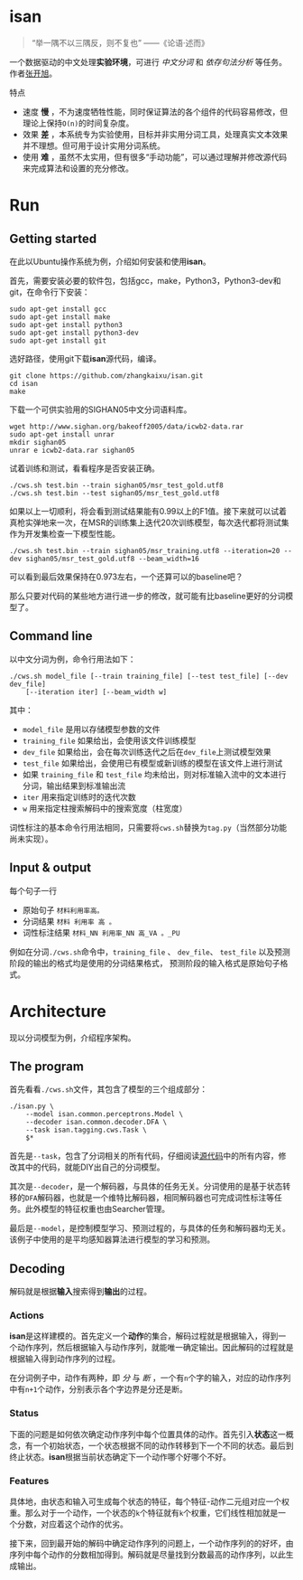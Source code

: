 isan
====

> “举一隅不以三隅反，则不复也” ——《论语·述而》

一个数据驱动的中文处理**实验环境**，可进行 *中文分词* 和 *依存句法分析* 等任务。作者[张开旭](http://weibo.com/zhangkaixu)。

特点

* 速度 **慢** ，不为速度牺牲性能，同时保证算法的各个组件的代码容易修改，但理论上保持`O(n)`的时间复杂度。
* 效果 **差** ，本系统专为实验使用，目标并非实用分词工具，处理真实文本效果并不理想。但可用于设计实用分词系统。
* 使用 **难** ，虽然不太实用，但有很多“手动功能”，可以通过理解并修改源代码来完成算法和设置的充分修改。

# Run

## Getting started

在此以Ubuntu操作系统为例，介绍如何安装和使用**isan**。

首先，需要安装必要的软件包，包括gcc，make，Python3，Python3-dev和git，在命令行下安装：

    sudo apt-get install gcc
    sudo apt-get install make
    sudo apt-get install python3
    sudo apt-get install python3-dev
    sudo apt-get install git

选好路径，使用git下载**isan**源代码，编译。

    git clone https://github.com/zhangkaixu/isan.git
    cd isan
    make

下载一个可供实验用的SIGHAN05中文分词语料库。

    wget http://www.sighan.org/bakeoff2005/data/icwb2-data.rar
    sudo apt-get install unrar
    mkdir sighan05
    unrar e icwb2-data.rar sighan05
    
试着训练和测试，看看程序是否安装正确。
    
    ./cws.sh test.bin --train sighan05/msr_test_gold.utf8
    ./cws.sh test.bin --test sighan05/msr_test_gold.utf8
    
如果以上一切顺利，将会看到测试结果能有0.99以上的F1值。接下来就可以试着真枪实弹地来一次，在MSR的训练集上迭代20次训练模型，每次迭代都将测试集作为开发集检查一下模型性能。
    
    ./cws.sh test.bin --train sighan05/msr_training.utf8 --iteration=20 --dev sighan05/msr_test_gold.utf8 --beam_width=16
    
可以看到最后效果保持在0.973左右，一个还算可以的baseline吧？

那么只要对代码的某些地方进行进一步的修改，就可能有比baseline更好的分词模型了。

## Command line

以中文分词为例，命令行用法如下：

    ./cws.sh model_file [--train training_file] [--test test_file] [--dev dev_file]
        [--iteration iter] [--beam_width w]

其中：

* `model_file` 是用以存储模型参数的文件
* `training_file` 如果给出，会使用该文件训练模型
* `dev_file` 如果给出，会在每次训练迭代之后在`dev_file`上测试模型效果
* `test_file` 如果给出，会使用已有模型或新训练的模型在该文件上进行测试
* 如果 `training_file` 和 `test_file` 均未给出，则对标准输入流中的文本进行分词，输出结果到标准输出流
* `iter` 用来指定训练时的迭代次数
* `w` 用来指定柱搜索解码中的搜索宽度（柱宽度）

词性标注的基本命令行用法相同，只需要将`cws.sh`替换为`tag.py`（当然部分功能尚未实现）。

## Input & output

每个句子一行

* 原始句子 `材料利用率高。`
* 分词结果 `材料 利用率 高 。`
* 词性标注结果 `材料_NN 利用率_NN 高_VA 。_PU`

例如在分词`./cws.sh`命令中，`training_file` 、 `dev_file`、 `test_file` 以及预测阶段的输出的格式均是使用的分词结果格式， 预测阶段的输入格式是原始句子格式。


# Architecture

现以分词模型为例，介绍程序架构。

## The program

首先看看`./cws.sh`文件，其包含了模型的三个组成部分：

    ./isan.py \
        --model isan.common.perceptrons.Model \
        --decoder isan.common.decoder.DFA \
        --task isan.tagging.cws.Task \
        $*
    
首先是`--task`，包含了分词相关的所有代码，仔细阅读[源代码](https://github.com/zhangkaixu/isan/blob/master/isan/tagging/default_segger_c.py)中的所有内容，修改其中的代码，就能DIY出自己的分词模型。

其次是`--decoder`，是一个解码器，与具体的任务无关。分词使用的是基于状态转移的`DFA`解码器，也就是一个维特比解码器，相同解码器也可完成词性标注等任务。此外模型的特征权重也由Searcher管理。

最后是`--model`，是控制模型学习、预测过程的，与具体的任务和解码器均无关。该例子中使用的是平均感知器算法进行模型的学习和预测。

## Decoding

解码就是根据**输入**搜索得到**输出**的过程。

### Actions

**isan**是这样建模的。首先定义一个**动作**的集合，解码过程就是根据输入，得到一个动作序列，然后根据输入与动作序列，就能唯一确定输出。因此解码的过程就是根据输入得到动作序列的过程。

在分词例子中，动作有两种，即 *分* 与 *断* ，一个有`n`个字的输入，对应的动作序列中有`n+1`个动作，分别表示各个字边界是分还是断。

### Status

下面的问题是如何依次确定动作序列中每个位置具体的动作。首先引入**状态**这一概念，有一个初始状态，一个状态根据不同的动作转移到下一个不同的状态。最后到终止状态。**isan**根据当前状态确定下一个动作哪个好哪个不好。

### Features

具体地，由状态和输入可生成每个状态的特征，每个特征-动作二元组对应一个权重。那么对于一个动作，一个状态的`k`个特征就有`k`个权重，它们线性相加就是一个分数，对应着这个动作的优劣。

接下来，回到最开始的解码中确定动作序列的问题上，一个动作序列的的好坏，由序列中每个动作的分数相加得到。解码就是尽量找到分数最高的动作序列，以此生成输出。
